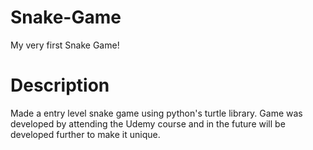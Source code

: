 # Snake-Game

My very first Snake Game!

# Description

Made a entry level snake game using python's turtle library.
Game was developed by attending the Udemy course and in the future will be developed further to make it unique.
